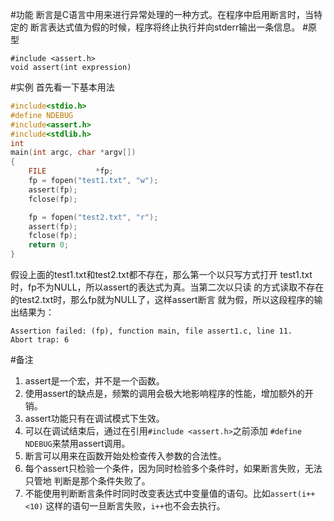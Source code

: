 #功能
断言是C语言中用来进行异常处理的一种方式。在程序中启用断言时，当特定的
断言表达式值为假的时候，程序将终止执行并向stderr输出一条信息。
#原型

`#include <assert.h>`  
`void assert(int expression)`

#实例
首先看一下基本用法
```c
#include<stdio.h>
#define NDEBUG
#include<assert.h>
#include<stdlib.h>
int
main(int argc, char *argv[])
{
	FILE           *fp;
	fp = fopen("test1.txt", "w");
	assert(fp);
	fclose(fp);

	fp = fopen("test2.txt", "r");
	assert(fp);
	fclose(fp);
	return 0;
}
```
假设上面的test1.txt和test2.txt都不存在，那么第一个以只写方式打开
test1.txt时，fp不为NULL，所以assert的表达式为真。当第二次以只读
的方式读取不存在的test2.txt时，那么fp就为NULL了，这样assert断言
就为假，所以这段程序的输出结果为：
```shell
Assertion failed: (fp), function main, file assert1.c, line 11.
Abort trap: 6
```
#备注
1. assert是一个宏，并不是一个函数。
2. 使用assert的缺点是，频繁的调用会极大地影响程序的性能，增加额外的开销。
3. assert功能只有在调试模式下生效。
4. 可以在调试结束后，通过在引用`#include <assert.h>`之前添加
`#define NDEBUG`来禁用assert调用。
5. 断言可以用来在函数开始处检查传入参数的合法性。
6. 每个assert只检验一个条件，因为同时检验多个条件时，如果断言失败，无法只管地
判断是那个条件失败了。
7. 不能使用判断断言条件时同时改变表达式中变量值的语句。比如`assert(i++<10)`
这样的语句一旦断言失败，`i++`也不会去执行。
